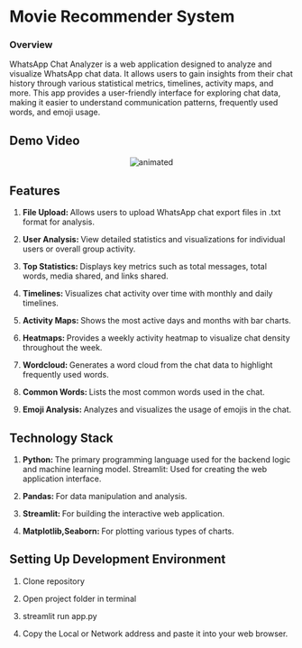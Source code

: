 # Movie Recommender System
### Overview
WhatsApp Chat Analyzer is a web application designed to analyze and visualize WhatsApp chat data. It allows users to gain insights from their chat history through various statistical metrics, timelines, activity maps, and more. This app provides a user-friendly interface for exploring chat data, making it easier to understand communication patterns, frequently used words, and emoji usage.
<br/>

## Demo Video

<p align="center">
  <img src="https://github.com/Nithin-2812/WhatsApp-Chat-Analyzer/blob/main/WhatApp%20chat%20analyzer_gif.gif" alt="animated" />
</p>

## Features

1. <b>File Upload: </b>Allows users to upload WhatsApp chat export files in .txt format for analysis.

2. <b>User Analysis: </b>View detailed statistics and visualizations for individual users or overall group activity.

3. <b>Top Statistics: </b>Displays key metrics such as total messages, total words, media shared, and links shared.

4. <b>Timelines: </b>Visualizes chat activity over time with monthly and daily timelines.

5. <b>Activity Maps: </b>Shows the most active days and months with bar charts.

6. <b>Heatmaps: </b>Provides a weekly activity heatmap to visualize chat density throughout the week.

7. <b>Wordcloud: </b>Generates a word cloud from the chat data to highlight frequently used words.

8. <b>Common Words: </b>Lists the most common words used in the chat.

9. <b>Emoji Analysis: </b>Analyzes and visualizes the usage of emojis in the chat.


## Technology Stack

1. <b>Python: </b>The primary programming language used for the backend logic and machine learning model.
Streamlit: Used for creating the web application interface.

2. <b>Pandas: </b>For data manipulation and analysis.

3. <b>Streamlit: </b>For building the interactive web application.

4. <b>Matplotlib,Seaborn: </b>For plotting various types of charts.



## Setting Up Development Environment

1. Clone repository
   
2. Open project folder in terminal

3. streamlit run app.py

4. Copy the Local or Network address and paste it into your web browser.

